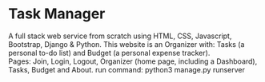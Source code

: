 # Task Manager
A full stack web service from scratch using HTML, CSS, Javascript, Bootstrap, Django & Python.
This website is an Organizer with: Tasks (a personal to-do list) and Budget (a personal expense tracker).  
Pages: Join, Login, Logout, Organizer (home page, including a Dashboard), Tasks, Budget and About.
run command: python3 manage.py runserver

